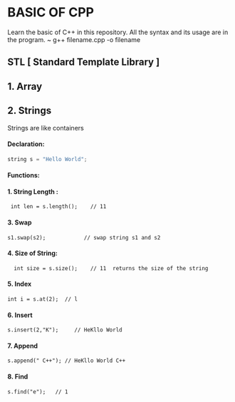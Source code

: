 # BASIC OF CPP

Learn the basic of C++ in this repository.
All the syntax and its usage are in the program.
~ g++ filename.cpp -o filename

## STL [ Standard Template Library ]
## 1. Array

## 2. Strings
  Strings are like containers
  #### Declaration:
   ```c++
   string s = "Hello World";
   ```
  #### Functions:
  #### 1. String Length :        
  ```  int len = s.length();    // 11  ```
  #### 3. Swap                   
  ``` s1.swap(s2);            // swap string s1 and s2    ```
  #### 4. Size of String:         
  ```  int size = s.size();    // 11  returns the size of the string```
  #### 5. Index
  ```int i = s.at(2);  // l```
  #### 6. Insert
  ```s.insert(2,"K");     // HeKllo World```
  #### 7. Append
 ```s.append(" C++"); // HeKllo World C++ ```
 #### 8. Find
 ```s.find("e");   // 1```
 
  
